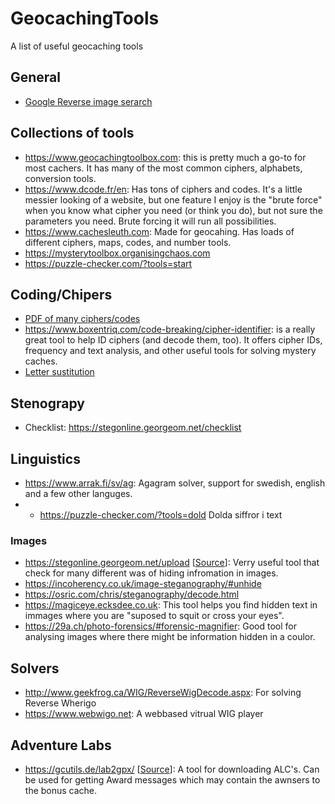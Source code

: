 # GeocachingTools
A list of useful geocaching tools

## General
* [Google Reverse image serarch](https://images.google.com)

## Collections of tools
* https://www.geocachingtoolbox.com: this is pretty much a go-to for most cachers. It has many of the most common ciphers, alphabets, conversion tools.
* https://www.dcode.fr/en: Has tons of ciphers and codes. It's a little messier looking of a website, but one feature I enjoy is the "brute force" when you know what cipher you need (or think you do), but not sure the parameters you need. Brute forcing it will run all possibilities.
* https://www.cachesleuth.com: Made for geocahing. Has loads of different ciphers, maps, codes, and number tools.
* https://mysterytoolbox.organisingchaos.com
* https://puzzle-checker.com/?tools=start

## Coding/Chipers
* [PDF of many ciphers/codes](https://geoleaks.com/MIJN_CODEBOEK_DEEL_3.pdf)
* https://www.boxentriq.com/code-breaking/cipher-identifier: is a really great tool to help ID ciphers (and decode them, too). It offers cipher IDs, frequency and text analysis, and other useful tools for solving mystery caches.
* [Letter sustitution](http://quipqiup.com)


## Stenograpy
* Checklist: https://stegonline.georgeom.net/checklist

## Linguistics
* https://www.arrak.fi/sv/ag: Agagram solver, support for swedish, english and a few other languges.
* * https://puzzle-checker.com/?tools=dold Dolda siffror i text

### Images
* https://stegonline.georgeom.net/upload [[Source](https://github.com/Ge0rg3/StegOnline)]: Verry useful tool that check for many different was of hiding infromation in images.
* https://incoherency.co.uk/image-steganography/#unhide
* https://osric.com/chris/steganography/decode.html
* https://magiceye.ecksdee.co.uk: This tool helps you find hidden text in immages where you are "suposed to squit or cross your eyes".
* https://29a.ch/photo-forensics/#forensic-magnifier: Good tool for analysing images where there might be information hidden in a coulor. 

## Solvers
* http://www.geekfrog.ca/WIG/ReverseWigDecode.aspx: For solving Reverse Wherigo
* https://www.webwigo.net: A webbased vitrual WIG player

## Adventure Labs
* https://gcutils.de/lab2gpx/ [[Source](https://github.com/mirsch/lab2gpx)]: A tool for downloading ALC's. Can be used for getting Award messages which may contain the awnsers to the bonus cache.
